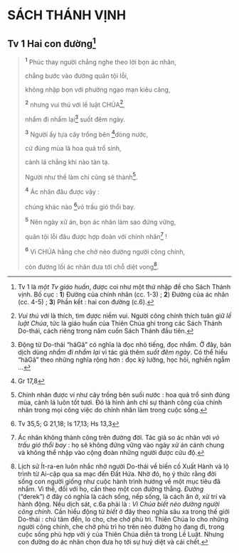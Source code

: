 # SÁCH THÁNH VỊNH

## Tv 1 Hai con đường[^1-f653a651-3554-4579-899b-a8826df8c497]

> <sup><b>1</b></sup> Phúc thay người chẳng nghe theo lời bọn ác nhân,
>
> chẳng bước vào đường quân tội lỗi,
>
> không nhập bọn với phường ngạo mạn kiêu căng,
>
> <sup><b>2</b></sup> nhưng vui thú với lề luật CHÚA[^2-f653a651-3554-4579-899b-a8826df8c497],
>
> nhẩm đi nhẩm lại[^3-f653a651-3554-4579-899b-a8826df8c497] suốt đêm ngày.
>
> <sup><b>3</b></sup> Người ấy tựa cây trồng bên [^1@-f653a651-3554-4579-899b-a8826df8c497]dòng nước,
>
> cứ đúng mùa là hoa quả trổ sinh,
>
> cành lá chẳng khi nào tàn tạ.
>
> Người như thế làm chi cũng sẽ thành[^4-f653a651-3554-4579-899b-a8826df8c497].
>
> <sup><b>4</b></sup> Ác nhân đâu được vậy :
>
> chúng khác nào [^2@-f653a651-3554-4579-899b-a8826df8c497]vỏ trấu gió thổi bay.
>
> <sup><b>5</b></sup> Nên ngày xử án, bọn ác nhân làm sao đứng vững,
>
> quân tội lỗi đâu được hợp đoàn với chính nhân[^5-f653a651-3554-4579-899b-a8826df8c497] !
>
> <sup><b>6</b></sup> Vì CHÚA hằng che chở nẻo đường người công chính,
>
> còn đường lối ác nhân đưa tới chỗ diệt vong[^6-f653a651-3554-4579-899b-a8826df8c497].

[^1-f653a651-3554-4579-899b-a8826df8c497]: Tv 1 là *một Tv giáo huấn*, được coi như một thứ nhập đề cho Sách Thánh vịnh. Bố cục : **1**) Đường của chính nhân (cc. 1-3) ; **2**) Đường của ác nhân (cc. 4-5) ; **3**) Phần kết : hai con đường (c.6).
[^2-f653a651-3554-4579-899b-a8826df8c497]: *Vui thú với* là thích, tìm được niềm vui. Người công chính thích tuân giữ *lề luật Chúa*, tức là giáo huấn của Thiên Chúa ghi trong các Sách Thánh Do-thái, cách riêng trong năm cuốn Sách Thánh đầu tiên.
[^3-f653a651-3554-4579-899b-a8826df8c497]: Động từ Do-thái “häGâ” có nghĩa là đọc nhỏ tiếng, đọc nhẩm. Ở đây, bản dịch dùng *nhẩm đi nhẩm lại* vì tác giả thêm *suốt đêm ngày*. Có thể hiểu “häGâ” theo những nghĩa rộng hơn : đọc kỹ lưỡng, học hỏi, nghiền ngẫm ...
[^4-f653a651-3554-4579-899b-a8826df8c497]: Chính nhân được ví như cây trồng bên suối nước : hoa quả trổ sinh đúng mùa, cành lá luôn tốt tươi. Đó là hình ảnh chỉ sự thành công của chính nhân trong mọi công việc do chính nhân làm trong cuộc sống.
[^5-f653a651-3554-4579-899b-a8826df8c497]: Ác nhân không thành công trên đường đời. Tác giả so ác nhân với *vỏ trấu gió thổi bay* : họ sẽ không đứng vững vào ngày xử án cánh chung và không thể nhập vào cộng đoàn những người được cứu độ.
[^6-f653a651-3554-4579-899b-a8826df8c497]: Lịch sử Ít-ra-en luôn nhắc nhở người Do-thái về biến cố Xuất Hành và lộ trình từ Ai-cập qua sa mạc đến Đất Hứa. Nhờ đó, họ ý thức rằng đời sống con người giống như cuộc hành trình hướng về một mục tiêu đã nhắm. Vì thế, đối với họ, cần theo một con đường thẳng. *Đường* (“derek”) ở đây có nghĩa là cách sống, nếp sống, là cách ăn ở, xử trí và hành động. Nếu dịch sát, c.6a phải là : *Vì Chúa biết nẻo đường người công chính*. Cần hiểu động từ *biết* ở đây theo nghĩa sâu xa trong thế giới Do-thái : chú tâm đến, lo cho, che chở phù trì. Thiên Chúa lo cho những người công chính, che chở phù trì họ trên nẻo đường họ đang đi, trong cuộc sống phù hợp với ý của Thiên Chúa diễn tả trong Lề Luật. Nhưng con đường do ác nhân chọn đưa họ tới sự huỷ diệt và cái chết.
[^1@-f653a651-3554-4579-899b-a8826df8c497]: Gr 17,8
[^2@-f653a651-3554-4579-899b-a8826df8c497]: Tv 35,5; G 21,18; Is 17,13; Hs 13,3